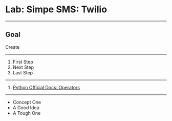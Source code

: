 # Lab: Simpe SMS: Twilio


------------------------------

## Goal

Create 

-------------------------------


1. First Step
1. Next Step
1. Last Step

-------------------------------


1. [Python Official Docs: Operators](https://docs.python.org/3.6/library/operator.html#mapping-operators-to-functions)

------------------


- Concept One
- A Good Idea
- A Tough One
